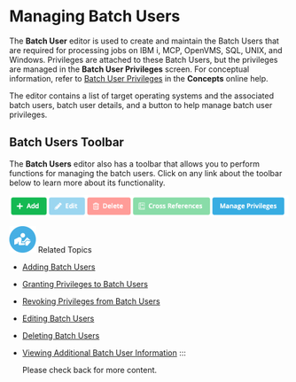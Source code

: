 # Managing Batch Users

The **Batch User** editor is used to create and maintain the Batch Users
that are required for processing jobs on IBM i, MCP, OpenVMS, SQL, UNIX,
and Windows. Privileges are attached to these Batch Users, but the
privileges are managed in the **Batch User Privileges** screen. For
conceptual information, refer to [Batch User Privileges](../../../../administration/privileges.md#batch-user-privileges)
in the **Concepts** online help.

The editor contains a list of target operating systems and the
associated batch users, batch user details, and a button to help manage
batch user privileges.

## Batch Users Toolbar

The **Batch Users** editor also has a toolbar that allows you to perform
functions for managing the batch users. Click on any link about the toolbar below to learn more about its functionality.

![Batch Users toolbar](../../../../Resources/Images/SM/Library/ManagingLibrary/ManagingBatchUserToolbar.png "Batch Users toolbar")

![White "person reading" icon on blue circular background](<../../../../Resources/Images/moreinfo-icon(48x48).png> "More Info icon")
Related Topics

- [Adding Batch Users](../../Enterprise-Manager/Adding-Batch-Users.md)
- [Granting Privileges to Batch Users](../../Enterprise-Manager/Granting-Privileges-to-Batch-Users.md)
- [Revoking Privileges from Batch Users](../../Enterprise-Manager/Revoking-Privileges-from-Batch-Users.md)
- [Editing Batch Users](../../Enterprise-Manager/Editing-Batch-Users.md)
- [Deleting Batch Users](../../Enterprise-Manager/Deleting-Batch-Users.md)
- [Viewing Additional Batch User Information](../../Enterprise-Manager/Viewing-Additional-Batch-User-Info.md)
  :::

  Please check back for more content.
